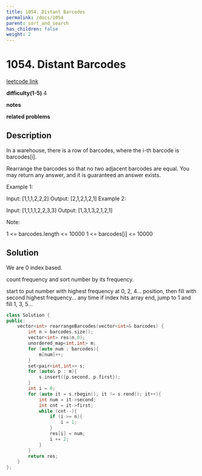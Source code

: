 ```yaml
---
title: 1054. Distant Barcodes
permalink: /docs/1054
parent: sort_and_search
has_children: false
weight: 2
---
```

# 1054. Distant Barcodes

[leetcode link](https://leetcode.com/problems/distant-barcodes/)

**difficulty(1-5)** 
4

**notes**   

**related problems**


## Description
In a warehouse, there is a row of barcodes, where the i-th barcode is barcodes[i].

Rearrange the barcodes so that no two adjacent barcodes are equal.  You may return any answer, and it is guaranteed an answer exists.

 

Example 1:

Input: [1,1,1,2,2,2]
Output: [2,1,2,1,2,1]
Example 2:

Input: [1,1,1,1,2,2,3,3]
Output: [1,3,1,3,2,1,2,1]
 

Note:

1 <= barcodes.length <= 10000
1 <= barcodes[i] <= 10000
 

## Solution
We are 0 index based. 

count frequency and sort number by its frequency.

start to put number with highest frequency at 0, 2, 4... position, then fill with second highest frequency... 
any time if index hits array end, jump to 1 and fill 1, 3, 5...

```c++
class Solution {
public:
    vector<int> rearrangeBarcodes(vector<int>& barcodes) {
        int n = barcodes.size();
        vector<int> res(n,0);
        unordered_map<int,int> m; 
        for (auto num : barcodes){
            m[num]++;
        }
        set<pair<int,int>> s;
        for (auto& p : m){
            s.insert({p.second, p.first});
        }
        int i = 0;
        for (auto it = s.rbegin(); it != s.rend(); it++){
            int num = it->second;
            int cnt = it->first;
            while (cnt--){
                if (i >= n){
                    i = 1;
                }
                res[i] = num;
                i += 2;                
            }
        }
        return res;
    }
};
```


<!-- 
Default label
{: .label }

Blue label
{: .label .label-blue }

Stable
{: .label .label-green }

New release
{: .label .label-purple }

Coming soon
{: .label .label-yellow }

Deprecated
{: .label .label-red } -->
